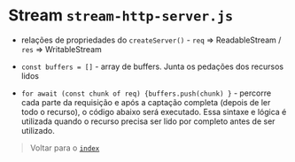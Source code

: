 # Stream `stream-http-server.js`

- relações de propriedades do `createServer()` - `req` => ReadableStream / `res` => WritableStream

- `const buffers = []` - array de buffers. Junta os pedações dos recursos lidos

- `for await (const chunk of req) {buffers.push(chunk) }` - percorre cada parte da requisição e após a captação completa (depois de ler todo o recurso), o código abaixo será executado. Essa sintaxe e lógica é utilizada quando o recurso precisa ser lido por completo antes de ser utilizado.

> Voltar para o [`index`](../index.md)
